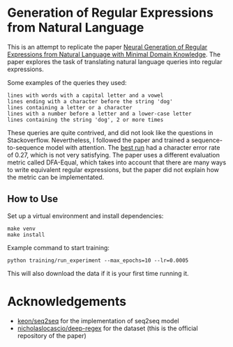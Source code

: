 # Generation of Regular Expressions from Natural Language

This is an attempt to replicate the paper [Neural Generation of Regular Expressions from Natural Language with Minimal Domain Knowledge](https://arxiv.org/pdf/1608.03000.pdf). The paper explores the task of translating natural language queries into regular expressions.

Some examples of the queries they used:
```
lines with words with a capital letter and a vowel
lines ending with a character before the string 'dog'
lines containing a letter or a character
lines with a number before a letter and a lower-case letter
lines containing the string 'dog', 2 or more times
```

These queries are quite contrived, and did not look like the questions in Stackoverflow. Nevertheless, I followed the paper and trained a sequence-to-sequence model with attention. The [best run](https://wandb.ai/kingyiusuen/regex-from-natural-language-training/runs/hsyqhewj/overview)  had a character error rate of 0.27, which is not very satisfying. The paper uses a different evaluation metric called DFA-Equal, which takes into account that there are many ways to write equivalent regular expressions, but the paper did not explain how the metric can be implementated.

## How to Use

Set up a virtual environment and install dependencies:

```
make venv
make install
```

Example command to start training:

```
python training/run_experiment --max_epochs=10 --lr=0.0005
```

This will also download the data if it is your first time running it.

# Acknowledgements

- [keon/seq2seq](https://github.com/keon/seq2seq) for the implementation of seq2seq model
- [nicholaslocascio/deep-regex](https://github.com/nicholaslocascio/deep-regex) for the dataset (this is the official repository of the paper)